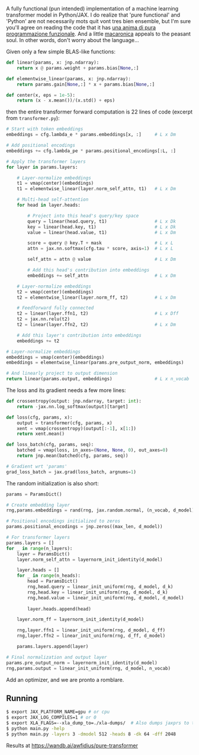 A fully functional (pun intended) implementation of a machine learning transformer model in Python/JAX.  I do realize that 'pure functional' and 'Python' are not necessarily mots quit vont tres bien ensemble, but I'm sure you'll agree on reading the code that it has [una anima di pura programmazione funzionale](https://jax.readthedocs.io/en/latest/notebooks/Common_Gotchas_in_JAX.html).  And a little [macaronica](https://en.wikipedia.org/wiki/Macaronic_language) appeals to the peasant soul.  In other words, don't worry about the language... 

Given only a few simple BLAS-like functions:
```python
def linear(params, x: jnp.ndarray):
    return x @ params.weight + params.bias[None,:]

def elementwise_linear(params, x: jnp.ndarray):
    return params.gain[None,:] * x + params.bias[None,:]

def center(x, eps = 1e-5):
    return (x - x.mean())/(x.std() + eps)
```
then the entire transformer forward computation is 22 lines of code (excerpt from `transformer.py`):
```python
# Start with token embeddings
embeddings = cfg.lambda_e * params.embeddings[x, :]     # L x Dm

# Add positional encodings
embeddings += cfg.lambda_pe * params.positional_encodings[:L, :]

# Apply the transformer layers
for layer in params.layers:

    # Layer-normalize embeddings
    t1 = vmap(center)(embeddings)
    t1 = elementwise_linear(layer.norm_self_attn, t1)   # L x Dm

    # Multi-head self-attention
    for head in layer.heads:

        # Project into this head's query/key space
        query = linear(head.query, t1)                  # L x Dk
        key = linear(head.key, t1)                      # L x Dk
        value = linear(head.value, t1)                  # L x Dm

        score = query @ key.T + mask                    # L x L
        attn = jax.nn.softmax(cfg.tau * score, axis=1)  # L x L

        self_attn = attn @ value                        # L x Dm

        # Add this head's contribution into embeddings
        embeddings += self_attn                         # L x Dm

    # Layer-normalize embeddings
    t2 = vmap(center)(embeddings)
    t2 = elementwise_linear(layer.norm_ff, t2)          # L x Dm

    # Feedforward fully connected
    t2 = linear(layer.ffn1, t2)                         # L x Dff
    t2 = jax.nn.relu(t2)
    t2 = linear(layer.ffn2, t2)                         # L x Dm

    # Add this layer's contribution into embeddings
    embeddings += t2

# Layer-normalize embeddings
embeddings = vmap(center)(embeddings)
embeddings = elementwise_linear(params.pre_output_norm, embeddings)

# And linearly project to output dimension
return linear(params.output, embeddings)                # L x n_vocab 
```

The loss and its gradient needs a few more lines:
```python
def crossentropy(output: jnp.ndarray, target: int):
    return -jax.nn.log_softmax(output)[target]

def loss(cfg, params, x):
    output = transformer(cfg, params, x)
    xent = vmap(crossentropy)(output[:-1], x[1:])
    return xent.mean()

def loss_batch(cfg, params, seq):
    batched = vmap(loss, in_axes=(None, None, 0), out_axes=0)
    return jnp.mean(batched(cfg, params, seq))

# Gradient wrt 'params'
grad_loss_batch = jax.grad(loss_batch, argnums=1)
```

The random initialization is also short:
```python
params = ParamsDict()

# Create embedding layer
rng,params.embeddings = rand(rng, jax.random.normal, (n_vocab, d_model))

# Positional encodings initialized to zeros
params.positional_encodings = jnp.zeros((max_len, d_model))

# For transformer layers
params.layers = []
for _ in range(n_layers):
    layer = ParamsDict()
    layer.norm_self_attn = layernorm_init_identity(d_model)

    layer.heads = []
    for _ in range(n_heads):
        head = ParamsDict()
        rng,head.query = linear_init_uniform(rng, d_model, d_k)
        rng,head.key = linear_init_uniform(rng, d_model, d_k)
        rng,head.value = linear_init_uniform(rng, d_model, d_model)
        
        layer.heads.append(head)

    layer.norm_ff = layernorm_init_identity(d_model)

    rng,layer.ffn1 = linear_init_uniform(rng, d_model, d_ff)
    rng,layer.ffn2 = linear_init_uniform(rng, d_ff, d_model)

    params.layers.append(layer)

# Final normalization and output layer
params.pre_output_norm = layernorm_init_identity(d_model)
rng,params.output = linear_init_uniform(rng, d_model, n_vocab)
```

Add an optimizer, and we are pronto a romblare.

## Running
```sh
$ export JAX_PLATFORM_NAME=gpu # or cpu
$ export JAX_LOG_COMPILES=1 # or 0
$ export XLA_FLAGS=--xla_dump_to=./xla-dumps/  # Also dumps jaxprs to this folder
$ python main.py -help
$ python main.py -layers 3 -dmodel 512 -heads 8 -dk 64 -dff 2048 
```

Results at https://wandb.ai/awfidius/pure-transformer
